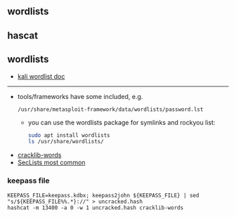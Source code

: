 ## wordlists

## hascat

## wordlists

+ [ kali wordlist doc ]( https://tools.kali.org/password-attacks/wordlists )

---

+ tools/frameworks have some included, e.g.
  ```SHELL
  /usr/share/metasploit-framework/data/wordlists/password.lst
  ```
  + you can use the wordlists package for symlinks and rockyou list:
    ```BASH
    sudo apt install wordlists
    ls /usr/share/wordlists/
    ```
+ [ cracklib-words ]( https://github.com/cracklib/cracklib/releases/latest )
+ [ SecLists most common ]( https://github.com/danielmiessler/SecLists/tree/master/Passwords/Common-Credentials )

### keepass file

```SHELL
KEEPASS_FILE=keepass.kdbx; keepass2john ${KEEPASS_FILE} | sed "s/${KEEPASS_FILE%%.*}://" > uncracked.hash
hashcat -m 13400 -a 0 -w 1 uncracked.hash cracklib-words
```
